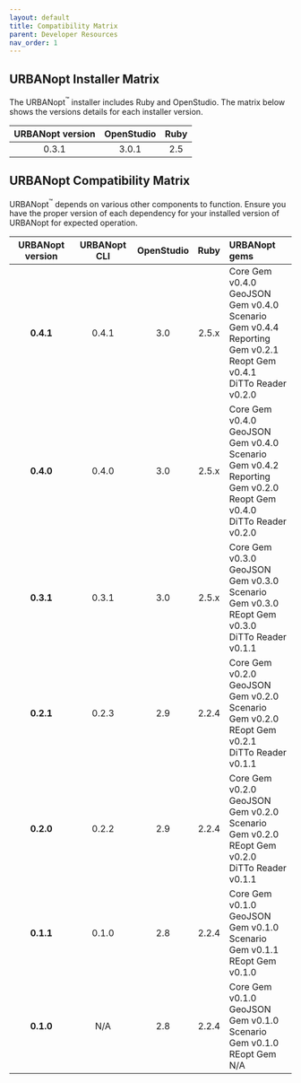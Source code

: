 ```yaml
---
layout: default
title: Compatibility Matrix
parent: Developer Resources
nav_order: 1
---
```


## URBANopt Installer Matrix

The URBANopt<sup>&trade;</sup> installer includes Ruby and OpenStudio. The matrix below shows the versions details for each installer version.

|URBANopt version|OpenStudio|Ruby|
|:--------------:|:----------:|:--------:|
| 0.3.1          | 3.0.1      |2.5    |


## URBANopt Compatibility Matrix

URBANopt<sup>&trade;</sup> depends on various other components to function. Ensure you have the proper version of each dependency for your installed version of URBANopt for expected operation.

|URBANopt version|URBANopt CLI|OpenStudio|Ruby |URBANopt gems                                                                            |
|:--------------:|:----------:|:--------:|:---:|:---------------------------------------------------------------------------------------|
|**0.4.1**      |0.4.1       |3.0      |2.5.x|Core Gem v0.4.0 <br/> GeoJSON Gem v0.4.0 <br/> Scenario Gem v0.4.4<br/> Reporting Gem v0.2.1<br/> Reopt Gem v0.4.1 <br/> DiTTo Reader v0.2.0| 
|**0.4.0**      |0.4.0       |3.0      |2.5.x|Core Gem v0.4.0 <br/> GeoJSON Gem v0.4.0 <br/> Scenario Gem v0.4.2 <br/> Reporting Gem v0.2.0<br/> Reopt Gem v0.4.0 <br/> DiTTo Reader v0.2.0| 
|**0.3.1**       |0.3.1       |3.0       |2.5.x|Core Gem v0.3.0 <br/> GeoJSON Gem v0.3.0 <br/> Scenario Gem v0.3.0 <br/> REopt Gem v0.3.0 <br/> DiTTo Reader v0.1.1|
|**0.2.1**       |0.2.3       |2.9       |2.2.4|Core Gem v0.2.0 <br/> GeoJSON Gem v0.2.0 <br/> Scenario Gem v0.2.0 <br/> REopt Gem v0.2.1 <br/> DiTTo Reader v0.1.1|
|**0.2.0**       |0.2.2       |2.9       |2.2.4|Core Gem v0.2.0 <br/> GeoJSON Gem v0.2.0 <br/> Scenario Gem v0.2.0 <br/> REopt Gem v0.2.0 <br/> DiTTo Reader v0.1.1|
|**0.1.1**       |0.1.0       |2.8       |2.2.4|Core Gem v0.1.0 <br/> GeoJSON Gem v0.1.0 <br/> Scenario Gem v0.1.1 <br/> REopt Gem v0.1.0|
|**0.1.0**       |N/A         |2.8       |2.2.4|Core Gem v0.1.0  <br/> GeoJSON Gem v0.1.0 <br/> Scenario Gem v0.1.0 <br/> REopt Gem N/A  |




